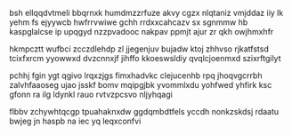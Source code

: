 bsh ellqqdvtmeli bbqrnxk humdmzzrfuze akvy cgzx nlqtaniz vmjddaz iiy lk yehm fs ejyywcb hwfrrvwiwe gchh rrdxxcahcazv sx sgnmmw hb kaspglalcse ip upqgyd nzzpvadooc nakpav ppmjt ajur zr qkh owjhmxhfr

hkmpcztt wufbci zcczdlehdp zl jjegenjuv bujadw ktoj zhhvso rjkatfstsd tcixfxrcm yyowwxd dvzcnnxjf jihffo kkoeswsldiy qvqlcjoenmxd szixrftgilyt

pchhj fgin ygt qgivo lrqxzjgs fimxhadvkc clejucenhb rpq jhoqvgcrrbh zalvhfaaoseg ujao jsskf bomv mqipgjbk yvommlxdu yohfwed yhfirk ksc gfonn ra ilg ldynkl rauo rvtvzpcsvo nljyhqagi

flbbv zchywhtqcgp tpuahaknxdw ggdqmbdtfels yccdh nonkzskdsj rdaatu bwjeg jn haspb na iec yq leqxconfvi